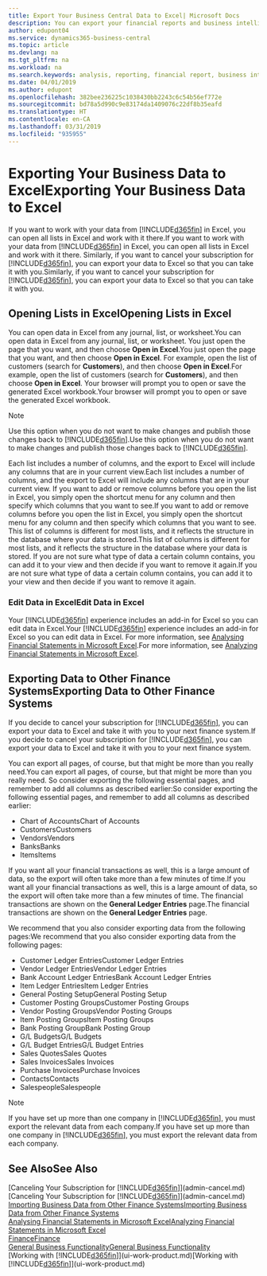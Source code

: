 ```yaml
---
title: Export Your Business Central Data to Excel| Microsoft Docs
description: You can export your financial reports and business intelligence data from Business Central  to Excel, or open your data in Excel.
author: edupont04
ms.service: dynamics365-business-central
ms.topic: article
ms.devlang: na
ms.tgt_pltfrm: na
ms.workload: na
ms.search.keywords: analysis, reporting, financial report, business intelligence, BI, Excel
ms.date: 04/01/2019
ms.author: edupont
ms.openlocfilehash: 382bee236225c1038430bb2243c6c54b56ef772e
ms.sourcegitcommit: bd78a5d990c9e83174da1409076c22df8b35eafd
ms.translationtype: HT
ms.contentlocale: en-CA
ms.lasthandoff: 03/31/2019
ms.locfileid: "935955"
---
```

# <a name="exporting-your-business-data-to-excel"></a><span data-ttu-id="bf192-103">Exporting Your Business Data to Excel</span><span class="sxs-lookup"><span data-stu-id="bf192-103">Exporting Your Business Data to Excel</span></span>
<span data-ttu-id="bf192-104">If you want to work with your data from [!INCLUDE[d365fin](includes/d365fin_md.md)] in Excel, you can open all lists in Excel and work with it there.</span><span class="sxs-lookup"><span data-stu-id="bf192-104">If you want to work with your data from [!INCLUDE[d365fin](includes/d365fin_md.md)] in Excel, you can open all lists in Excel and work with it there.</span></span> <span data-ttu-id="bf192-105">Similarly, if you want to cancel your subscription for [!INCLUDE[d365fin](includes/d365fin_md.md)], you can export your data to Excel so that you can take it with you.</span><span class="sxs-lookup"><span data-stu-id="bf192-105">Similarly, if you want to cancel your subscription for [!INCLUDE[d365fin](includes/d365fin_md.md)], you can export your data to Excel so that you can take it with you.</span></span>

## <a name="opening-lists-in-excel"></a><span data-ttu-id="bf192-106">Opening Lists in Excel</span><span class="sxs-lookup"><span data-stu-id="bf192-106">Opening Lists in Excel</span></span>
<span data-ttu-id="bf192-107">You can open data in Excel from any journal, list, or worksheet.</span><span class="sxs-lookup"><span data-stu-id="bf192-107">You can open data in Excel from any journal, list, or worksheet.</span></span> <span data-ttu-id="bf192-108">You just open the page that you want, and then choose **Open in Excel**.</span><span class="sxs-lookup"><span data-stu-id="bf192-108">You just open the page that you want, and then choose **Open in Excel**.</span></span> <span data-ttu-id="bf192-109">For example, open the list of customers (search for **Customers**), and then choose **Open in Excel**.</span><span class="sxs-lookup"><span data-stu-id="bf192-109">For example, open the list of customers (search for **Customers**), and then choose **Open in Excel**.</span></span> <span data-ttu-id="bf192-110">Your browser will prompt you to open or save the generated Excel workbook.</span><span class="sxs-lookup"><span data-stu-id="bf192-110">Your browser will prompt you to open or save the generated Excel workbook.</span></span>  

> [!NOTE]
> <span data-ttu-id="bf192-111">Use this option when you do not want to make changes and publish those changes back to [!INCLUDE[d365fin](includes/d365fin_md.md)].</span><span class="sxs-lookup"><span data-stu-id="bf192-111">Use this option when you do not want to make changes and publish those changes back to [!INCLUDE[d365fin](includes/d365fin_md.md)].</span></span>  

<span data-ttu-id="bf192-112">Each list includes a number of columns, and the export to Excel will include any columns that are in your current view.</span><span class="sxs-lookup"><span data-stu-id="bf192-112">Each list includes a number of columns, and the export to Excel will include any columns that are in your current view.</span></span> <span data-ttu-id="bf192-113">If you want to add or remove columns before you open the list in Excel, you simply open the shortcut menu for any column and then specify which columns that you want to see.</span><span class="sxs-lookup"><span data-stu-id="bf192-113">If you want to add or remove columns before you open the list in Excel, you simply open the shortcut menu for any column and then specify which columns that you want to see.</span></span> <span data-ttu-id="bf192-114">This list of columns is different for most lists, and it reflects the structure in the database where your data is stored.</span><span class="sxs-lookup"><span data-stu-id="bf192-114">This list of columns is different for most lists, and it reflects the structure in the database where your data is stored.</span></span> <span data-ttu-id="bf192-115">If you are not sure what type of data a certain column contains, you can add it to your view and then decide if you want to remove it again.</span><span class="sxs-lookup"><span data-stu-id="bf192-115">If you are not sure what type of data a certain column contains, you can add it to your view and then decide if you want to remove it again.</span></span>  

### <a name="edit-data-in-excel"></a><span data-ttu-id="bf192-116">Edit Data in Excel</span><span class="sxs-lookup"><span data-stu-id="bf192-116">Edit Data in Excel</span></span>
<span data-ttu-id="bf192-117">Your [!INCLUDE[d365fin](includes/d365fin_md.md)] experience includes an add-in for Excel so you can edit data in Excel.</span><span class="sxs-lookup"><span data-stu-id="bf192-117">Your [!INCLUDE[d365fin](includes/d365fin_md.md)] experience includes an add-in for Excel so you can edit data in Excel.</span></span> <span data-ttu-id="bf192-118">For more information, see [Analysing Financial Statements in Microsoft Excel](finance-analyze-excel.md).</span><span class="sxs-lookup"><span data-stu-id="bf192-118">For more information, see [Analyzing Financial Statements in Microsoft Excel](finance-analyze-excel.md).</span></span>  

## <a name="exporting-data-to-other-finance-systems"></a><span data-ttu-id="bf192-119">Exporting Data to Other Finance Systems</span><span class="sxs-lookup"><span data-stu-id="bf192-119">Exporting Data to Other Finance Systems</span></span>
<span data-ttu-id="bf192-120">If you decide to cancel your subscription for [!INCLUDE[d365fin](includes/d365fin_md.md)], you can export your data to Excel and take it with you to your next finance system.</span><span class="sxs-lookup"><span data-stu-id="bf192-120">If you decide to cancel your subscription for [!INCLUDE[d365fin](includes/d365fin_md.md)], you can export your data to Excel and take it with you to your next finance system.</span></span>  

<span data-ttu-id="bf192-121">You can export all pages, of course, but that might be more than you really need.</span><span class="sxs-lookup"><span data-stu-id="bf192-121">You can export all pages, of course, but that might be more than you really need.</span></span> <span data-ttu-id="bf192-122">So consider exporting the following essential pages, and remember to add all columns as described earlier:</span><span class="sxs-lookup"><span data-stu-id="bf192-122">So consider exporting the following essential pages, and remember to add all columns as described earlier:</span></span>  

* <span data-ttu-id="bf192-123">Chart of Accounts</span><span class="sxs-lookup"><span data-stu-id="bf192-123">Chart of Accounts</span></span>  
* <span data-ttu-id="bf192-124">Customers</span><span class="sxs-lookup"><span data-stu-id="bf192-124">Customers</span></span>  
* <span data-ttu-id="bf192-125">Vendors</span><span class="sxs-lookup"><span data-stu-id="bf192-125">Vendors</span></span>  
* <span data-ttu-id="bf192-126">Banks</span><span class="sxs-lookup"><span data-stu-id="bf192-126">Banks</span></span>  
* <span data-ttu-id="bf192-127">Items</span><span class="sxs-lookup"><span data-stu-id="bf192-127">Items</span></span>  

<span data-ttu-id="bf192-128">If you want all your financial transactions as well, this is a large amount of data, so the export will often take more than a few minutes of time.</span><span class="sxs-lookup"><span data-stu-id="bf192-128">If you want all your financial transactions as well, this is a large amount of data, so the export will often take more than a few minutes of time.</span></span> <span data-ttu-id="bf192-129">The financial transactions are shown on the **General Ledger Entries** page.</span><span class="sxs-lookup"><span data-stu-id="bf192-129">The financial transactions are shown on the **General Ledger Entries** page.</span></span>  

<span data-ttu-id="bf192-130">We recommend that you also consider exporting data from the following pages:</span><span class="sxs-lookup"><span data-stu-id="bf192-130">We recommend that you also consider exporting data from the following pages:</span></span>  

* <span data-ttu-id="bf192-131">Customer Ledger Entries</span><span class="sxs-lookup"><span data-stu-id="bf192-131">Customer Ledger Entries</span></span>  
* <span data-ttu-id="bf192-132">Vendor Ledger Entries</span><span class="sxs-lookup"><span data-stu-id="bf192-132">Vendor Ledger Entries</span></span>  
* <span data-ttu-id="bf192-133">Bank Account Ledger Entries</span><span class="sxs-lookup"><span data-stu-id="bf192-133">Bank Account Ledger Entries</span></span>  
* <span data-ttu-id="bf192-134">Item Ledger Entries</span><span class="sxs-lookup"><span data-stu-id="bf192-134">Item Ledger Entries</span></span>  
* <span data-ttu-id="bf192-135">General Posting Setup</span><span class="sxs-lookup"><span data-stu-id="bf192-135">General Posting Setup</span></span>  
* <span data-ttu-id="bf192-136">Customer Posting Groups</span><span class="sxs-lookup"><span data-stu-id="bf192-136">Customer Posting Groups</span></span>  
* <span data-ttu-id="bf192-137">Vendor Posting Groups</span><span class="sxs-lookup"><span data-stu-id="bf192-137">Vendor Posting Groups</span></span>  
* <span data-ttu-id="bf192-138">Item Posting Groups</span><span class="sxs-lookup"><span data-stu-id="bf192-138">Item Posting Groups</span></span>  
* <span data-ttu-id="bf192-139">Bank Posting Group</span><span class="sxs-lookup"><span data-stu-id="bf192-139">Bank Posting Group</span></span>  
* <span data-ttu-id="bf192-140">G/L Budgets</span><span class="sxs-lookup"><span data-stu-id="bf192-140">G/L Budgets</span></span>  
* <span data-ttu-id="bf192-141">G/L Budget Entries</span><span class="sxs-lookup"><span data-stu-id="bf192-141">G/L Budget Entries</span></span>  
* <span data-ttu-id="bf192-142">Sales Quotes</span><span class="sxs-lookup"><span data-stu-id="bf192-142">Sales Quotes</span></span>  
* <span data-ttu-id="bf192-143">Sales Invoices</span><span class="sxs-lookup"><span data-stu-id="bf192-143">Sales Invoices</span></span>  
* <span data-ttu-id="bf192-144">Purchase Invoices</span><span class="sxs-lookup"><span data-stu-id="bf192-144">Purchase Invoices</span></span>  
* <span data-ttu-id="bf192-145">Contacts</span><span class="sxs-lookup"><span data-stu-id="bf192-145">Contacts</span></span>  
* <span data-ttu-id="bf192-146">Salespeople</span><span class="sxs-lookup"><span data-stu-id="bf192-146">Salespeople</span></span>  

> [!NOTE]  
>   <span data-ttu-id="bf192-147">If you have set up more than one company in [!INCLUDE[d365fin](includes/d365fin_md.md)], you must export the relevant data from each company.</span><span class="sxs-lookup"><span data-stu-id="bf192-147">If you have set up more than one company in [!INCLUDE[d365fin](includes/d365fin_md.md)], you must export the relevant data from each company.</span></span>

## <a name="see-also"></a><span data-ttu-id="bf192-148">See Also</span><span class="sxs-lookup"><span data-stu-id="bf192-148">See Also</span></span>
<span data-ttu-id="bf192-149">[Canceling Your Subscription for [!INCLUDE[d365fin](includes/d365fin_md.md)]](admin-cancel.md)</span><span class="sxs-lookup"><span data-stu-id="bf192-149">[Canceling Your Subscription for [!INCLUDE[d365fin](includes/d365fin_md.md)]](admin-cancel.md)</span></span>  
[<span data-ttu-id="bf192-150">Importing Business Data from Other Finance Systems</span><span class="sxs-lookup"><span data-stu-id="bf192-150">Importing Business Data from Other Finance Systems</span></span>](across-import-data-configuration-packages.md)  
[<span data-ttu-id="bf192-151">Analysing Financial Statements in Microsoft Excel</span><span class="sxs-lookup"><span data-stu-id="bf192-151">Analyzing Financial Statements in Microsoft Excel</span></span>](finance-analyze-excel.md)  
[<span data-ttu-id="bf192-152">Finance</span><span class="sxs-lookup"><span data-stu-id="bf192-152">Finance</span></span>](finance.md)  
[<span data-ttu-id="bf192-153">General Business Functionality</span><span class="sxs-lookup"><span data-stu-id="bf192-153">General Business Functionality</span></span>](ui-across-business-areas.md)  
<span data-ttu-id="bf192-154">[Working with [!INCLUDE[d365fin](includes/d365fin_md.md)]](ui-work-product.md)</span><span class="sxs-lookup"><span data-stu-id="bf192-154">[Working with [!INCLUDE[d365fin](includes/d365fin_md.md)]](ui-work-product.md)</span></span>  
